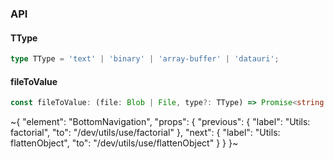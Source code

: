 

### API

#### TType

```ts
type TType = 'text' | 'binary' | 'array-buffer' | 'datauri';
```

#### fileToValue

```ts
const fileToValue: (file: Blob | File, type?: TType) => Promise<string | ArrayBuffer>;
```


~{
  "element": "BottomNavigation",
  "props": {
    "previous": {
      "label": "Utils: factorial",
      "to": "/dev/utils/use/factorial"
    },
    "next": {
      "label": "Utils: flattenObject",
      "to": "/dev/utils/use/flattenObject"
    }
  }
}~
